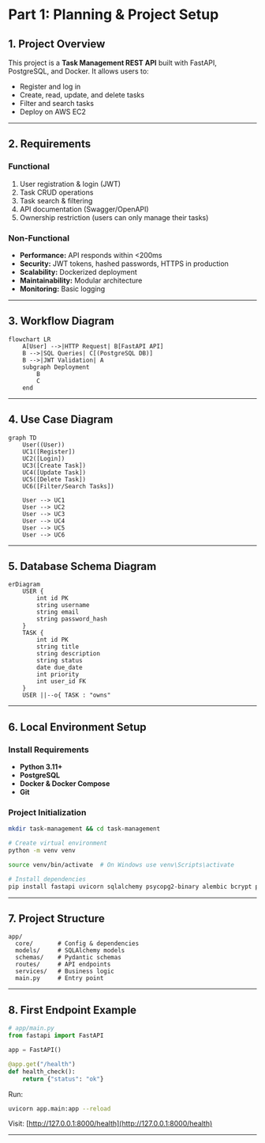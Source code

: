 # Part 1: Planning & Project Setup

## 1. Project Overview

This project is a **Task Management REST API** built with FastAPI, PostgreSQL, and Docker. It allows users to:
- Register and log in
- Create, read, update, and delete tasks
- Filter and search tasks
- Deploy on AWS EC2

---

## 2. Requirements

### Functional
1. User registration & login (JWT)
2. Task CRUD operations
3. Task search & filtering
4. API documentation (Swagger/OpenAPI)
5. Ownership restriction (users can only manage their tasks)

### Non-Functional
- **Performance:** API responds within <200ms
- **Security:** JWT tokens, hashed passwords, HTTPS in production
- **Scalability:** Dockerized deployment
- **Maintainability:** Modular architecture
- **Monitoring:** Basic logging

---

## 3. Workflow Diagram

```mermaid
flowchart LR
    A[User] -->|HTTP Request| B[FastAPI API]
    B -->|SQL Queries| C[(PostgreSQL DB)]
    B -->|JWT Validation| A
    subgraph Deployment
        B
        C
    end
````

---

## 4. Use Case Diagram

```mermaid
graph TD
    User((User))
    UC1([Register])
    UC2([Login])
    UC3([Create Task])
    UC4([Update Task])
    UC5([Delete Task])
    UC6([Filter/Search Tasks])

    User --> UC1
    User --> UC2
    User --> UC3
    User --> UC4
    User --> UC5
    User --> UC6
```

---

## 5. Database Schema Diagram

```mermaid
erDiagram
    USER {
        int id PK
        string username
        string email
        string password_hash
    }
    TASK {
        int id PK
        string title
        string description
        string status
        date due_date
        int priority
        int user_id FK
    }
    USER ||--o{ TASK : "owns"
```

---

## 6. Local Environment Setup

### Install Requirements

* **Python 3.11+**
* **PostgreSQL**
* **Docker & Docker Compose**
* **Git**

### Project Initialization

```bash
mkdir task-management && cd task-management

# Create virtual environment
python -m venv venv

source venv/bin/activate  # On Windows use venv\Scripts\activate

# Install dependencies
pip install fastapi uvicorn sqlalchemy psycopg2-binary alembic bcrypt python-jose python-dotenv
```

---

## 7. Project Structure

```
app/
  core/       # Config & dependencies
  models/     # SQLAlchemy models
  schemas/    # Pydantic schemas
  routes/     # API endpoints
  services/   # Business logic
  main.py     # Entry point
```

---

## 8. First Endpoint Example

```python
# app/main.py
from fastapi import FastAPI

app = FastAPI()

@app.get("/health")
def health_check():
    return {"status": "ok"}
```

Run:

```bash
uvicorn app.main:app --reload
```

Visit: [http://127.0.0.1:8000/health](http://127.0.0.1:8000/health)

---
